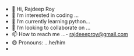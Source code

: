 - 👋 Hi, Rajdeep Roy
- 👀 I’m interested in coding ...
- 🌱 I’m currently learning python...
- 💞️ I’m looking to collaborate on ...
- 📫 How to reach me ...- rajdeeeproy@gmail.com
- 😄 Pronouns: ...he/him
- 

<!---
Rajdeep933/Rajdeep933 is a ✨ special ✨ repository because its `README.md` (this file) appears on your GitHub profile.
You can click the Preview link to take a look at your changes.
--->

